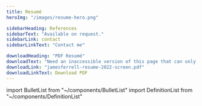 ```yaml
---
title: Resumé
heroImg: "/images/resume-hero.png"

sidebarHeading: References
sidebarText: "Available on request."
sidebarLink: contact
sidebarLinkText: "Contact me"

downloadHeading: "PDF Resumé"
downloadText: "Need an inaccessible version of this page that can only be opened with proprietary software? I’ve got you covered. 😉"
downloadLink: "jamesferrell-resume-2022-screen.pdf"
downloadLinkText: Download PDF
---
```


import BulletList from "~/components/BulletList"
import DefinitionList from "~/components/DefinitionList"

<DefinitionList slug="employment-list" />

<BulletList slug="skills-list" />

<DefinitionList slug="internships-list" />

<DefinitionList slug="education-list" />
